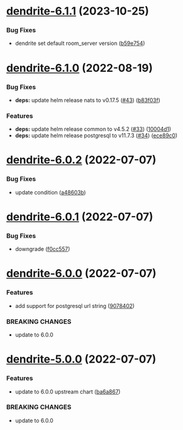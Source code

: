 # [dendrite-6.1.1](https://github.com/AlexanderBabel/helm-charts/compare/dendrite-6.1.0...dendrite-6.1.1) (2023-10-25)


### Bug Fixes

* dendrite set default room_server version ([b59e754](https://github.com/AlexanderBabel/helm-charts/commit/b59e754843e54e74d797be683b0cb46371bca238))

# [dendrite-6.1.0](https://github.com/AlexanderBabel/helm-charts/compare/dendrite-6.0.2...dendrite-6.1.0) (2022-08-19)


### Bug Fixes

* **deps:** update helm release nats to v0.17.5 ([#43](https://github.com/AlexanderBabel/helm-charts/issues/43)) ([b83f03f](https://github.com/AlexanderBabel/helm-charts/commit/b83f03f3e3e8f188aa82fa6d53458ffe2fb41aba))


### Features

* **deps:** update helm release common to v4.5.2 ([#33](https://github.com/AlexanderBabel/helm-charts/issues/33)) ([10004d1](https://github.com/AlexanderBabel/helm-charts/commit/10004d131450708791c3759d8f85bce663aec259))
* **deps:** update helm release postgresql to v11.7.3 ([#34](https://github.com/AlexanderBabel/helm-charts/issues/34)) ([ece89c0](https://github.com/AlexanderBabel/helm-charts/commit/ece89c003c725ba133e99ea5fdf645d66687ab3a))

# [dendrite-6.0.2](https://github.com/AlexanderBabel/helm-charts/compare/dendrite-6.0.1...dendrite-6.0.2) (2022-07-07)


### Bug Fixes

* update condition ([a48603b](https://github.com/AlexanderBabel/helm-charts/commit/a48603b870eab46f0e34b83c127490caf78699a8))

# [dendrite-6.0.1](https://github.com/AlexanderBabel/helm-charts/compare/dendrite-6.0.0...dendrite-6.0.1) (2022-07-07)


### Bug Fixes

* downgrade ([f0cc557](https://github.com/AlexanderBabel/helm-charts/commit/f0cc5574281b12ea1d99e7db1e50e9e3bef910f1))

# [dendrite-6.0.0](https://github.com/AlexanderBabel/helm-charts/compare/dendrite-5.0.0...dendrite-6.0.0) (2022-07-07)


### Features

* add support for postgresql url string ([9078402](https://github.com/AlexanderBabel/helm-charts/commit/9078402569f16e778f8ea8747641972b5f11d1e0))


### BREAKING CHANGES

* update to 6.0.0

# [dendrite-5.0.0](https://github.com/AlexanderBabel/helm-charts/compare/dendrite-4.2.1...dendrite-5.0.0) (2022-07-07)


### Features

* update to 6.0.0 upstream chart ([ba6a867](https://github.com/AlexanderBabel/helm-charts/commit/ba6a867ac34026e9e0b865329d1c176c0c5e9382))


### BREAKING CHANGES

* update to 6.0.0

